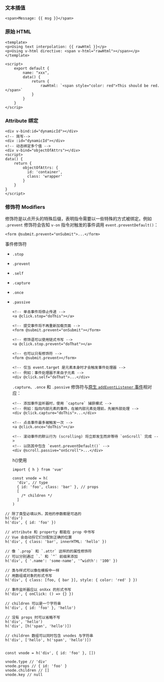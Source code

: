 ### 文本插值

```vue
<span>Message: {{ msg }}</span>
```

### 原始 HTML

```vue
<template>
<p>Using text interpolation: {{ rawHtml }}</p>
<p>Using v-html directive: <span v-html="rawHtml"></span></p>
</template>

<script>
    export default {
        name: "xxx",
        data() {
            return {
                rawHtml: `<span style="color: red">This should be red.</span>`
            }
        }
    }
</scrip>
```

### Attribute 绑定

```vue
<div v-bind:id="dynamicId"></div>
<!-- 简写-->
<div :id="dynamicId"></div>
<!-- 动态绑定多个值 -->
<div v-bind="objectOfAttrs"></div>
<script>
data() {
    return {
        objectOfAttrs: {
          id: 'container',
          class: 'wrapper'
        }
    }
}
</script>
```

### 修饰符 Modifiers

修饰符是以点开头的特殊后缀，表明指令需要以一些特殊的方式被绑定。例如 `.prevent` 修饰符会告知 `v-on` 指令对触发的事件调用 `event.preventDefault()`：

```vue
<form @submit.prevent="onSubmit">...</form>
```

事件修饰符

- `.stop`

- `.prevent`

- `.self`

- `.capture`

- `.once`

- `.passive`

  ```vue
  <!-- 单击事件将停止传递 -->
  <a @click.stop="doThis"></a>
  
  <!-- 提交事件将不再重新加载页面 -->
  <form @submit.prevent="onSubmit"></form>
  
  <!-- 修饰语可以使用链式书写 -->
  <a @click.stop.prevent="doThat"></a>
  
  <!-- 也可以只有修饰符 -->
  <form @submit.prevent></form>
  
  <!-- 仅当 event.target 是元素本身时才会触发事件处理器 -->
  <!-- 例如：事件处理器不来自子元素 -->
  <div @click.self="doThat">...</div>
  ```

  `.capture`、`.once` 和 `.passive` 修饰符与[原生 `addEventListener` 事件](https://developer.mozilla.org/zh-CN/docs/Web/API/EventTarget/addEventListener#options)相对应：

  ```vue
  <!-- 添加事件监听器时，使用 `capture` 捕获模式 -->
  <!-- 例如：指向内部元素的事件，在被内部元素处理前，先被外部处理 -->
  <div @click.capture="doThis">...</div>
  
  <!-- 点击事件最多被触发一次 -->
  <a @click.once="doThis"></a>
  
  <!-- 滚动事件的默认行为 (scrolling) 将立即发生而非等待 `onScroll` 完成 -->
  <!-- 以防其中包含 `event.preventDefault()` -->
  <div @scroll.passive="onScroll">...</div>
  ```

  h()使用
  
  ```vue
  import { h } from 'vue'
  
  const vnode = h(
    'div', // type
    { id: 'foo', class: 'bar' }, // props
    [
      /* children */
    ]
  )
  ```
  
  

```vue
// 除了类型必填以外，其他的参数都是可选的
h('div')
h('div', { id: 'foo' })

// attribute 和 property 都能在 prop 中书写
// Vue 会自动将它们分配到正确的位置
h('div', { class: 'bar', innerHTML: 'hello' })

// 像 `.prop` 和 `.attr` 这样的的属性修饰符
// 可以分别通过 `.` 和 `^` 前缀来添加
h('div', { '.name': 'some-name', '^width': '100' })

// 类与样式可以像在模板中一样
// 用数组或对象的形式书写
h('div', { class: [foo, { bar }], style: { color: 'red' } })

// 事件监听器应以 onXxx 的形式书写
h('div', { onClick: () => {} })

// children 可以是一个字符串
h('div', { id: 'foo' }, 'hello')

// 没有 props 时可以省略不写
h('div', 'hello')
h('div', [h('span', 'hello')])

// children 数组可以同时包含 vnodes 与字符串
h('div', ['hello', h('span', 'hello')])


const vnode = h('div', { id: 'foo' }, [])

vnode.type // 'div'
vnode.props // { id: 'foo' }
vnode.children // []
vnode.key // null
```

